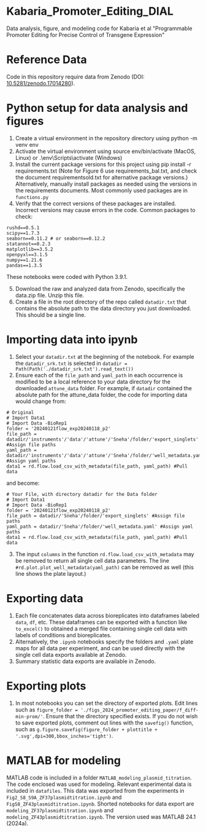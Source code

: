# Kabaria_Promoter_Editing_DIAL
Data analysis, figure, and modeling code for Kabaria et al "Programmable Promoter Editing for Precise Control of Transgene Expression"

# Reference Data 
Code in this repository require data from Zenodo (DOI: [10.5281/zenodo.17014280](https://doi.org/10.5281/zenodo.17014280)). 

# Python setup for data analysis and figures
1. Create a virtual environment in the repository directory using python -m venv env
2. Activate the virtual environment using source env/bin/activate (MacOS, Linux) or .\env\Scripts\activate (Windows)
3. Install the current package versions for this project using pip install -r requirements.txt (Note for Figure 6 use requirements_bal.txt, and check the document requirementsold.txt for alternative package versions.) Alternatively, manually install packages as needed using the versions in the requirements documents. Most commonly used packages are in `functions.py`
4. Verify that the correct versions of these packages are installed. Incorrect versions may cause errors in the code. Common packages to check: 
``` 
rushd==0.5.1
scipy==1.7.3
seaborn==0.11.2 # or seaborn==0.12.2
statannot==0.2.3
matplotlib==3.5.2
openpyxl==3.1.5
numpy==1.21.6
pandas==1.3.5
```
These notebooks were coded with Python 3.9.1. 

5. Download the raw and analyzed data from Zenodo, specifically the data.zip file. Unzip this file.
6. Create a file in the root directory of the repo called `datadir.txt` that contains the absolute path to the data directory you just downloaded. This should be a single line.

# Importing data into ipynb 
1. Select your `datadir.txt` at the beginning of the notebook. For example the `datadir_srk.txt` is selected in  `datadir = Path(Path('./datadir_srk.txt').read_text())`
2. Ensure each of the `file_path` and `yaml_path` in each occurrence is modified to be a local reference to your data directory for the downloaded  `attune_data` folder. For example, if `datadir` contained the absolute path for the attune_data folder, the code for importing data would change from: 
```
# Original
# Import Data1
# Import Data -BioRep1
folder = '20240121flow_exp20240118_p2'
file_path = datadir/'instruments'/'data'/'attune'/'Sneha'/folder/'export_singlets' #Assign file paths
yaml_path = datadir/'instruments'/'data'/'attune'/'Sneha'/folder/'well_metadata.yaml' #Assign yaml paths 
data1 = rd.flow.load_csv_with_metadata(file_path, yaml_path) #Pull data
```
and become: 
```
# Your File, with directory datadir for the Data folder
# Import Data1
# Import Data -BioRep1
folder = '20240121flow_exp20240118_p2'
file_path = datadir/'Sneha'/folder/'export_singlets' #Assign file paths
yaml_path = datadir/'Sneha'/folder/'well_metadata.yaml' #Assign yaml paths 
data1 = rd.flow.load_csv_with_metadata(file_path, yaml_path) #Pull data
```
3. The input `columns` in the function `rd.flow.load_csv_with_metadata` may be removed to return all single cell data parameters. The line `#rd.plot.plot_well_metadata(yaml_path)` can be removed as well (this line shows the plate layout.)

# Exporting data 
1. Each file concatenates data across bioreplicates into dataframes labeled `data`, `df`, etc. These dataframes can be exported with a function like `to_excel()` to obtained a merged file containing single cell data with labels of conditions and bioreplicates.
2. Alternatively, the `.ipynb` notebooks specify the folders and `.yaml` plate maps for all data per experiment, and can be used directly with the single cell data exports available at Zenodo.
3. Summary statistic data exports are available in Zenodo. 

# Exporting plots
1. In most notebooks you can set the directory of exported plots. Edit lines such as `figure_folder = './figs_2024_promoter_editing_paper/f_diff-min-prom/'`. Ensure that the directory specified exists. If you do not wish to save exported plots, comment out lines with the `savefig()` function, such as `g.figure.savefig(figure_folder + plottitle + '.svg',dpi=300,bbox_inches='tight')`. 

# MATLAB for modeling 
MATLAB code is included in a folder `MATLAB_modeling_plasmid_titration`. The code enclosed was used for modeling. Relevant experimental data is included in `datafiles`. This data was exported from the experiments in `Fig2_S8_S9A_ZF37plasmidtitration.ipynb` and `FigS8_ZF43plasmidtitration.ipynb`. Shorted notebooks for data export are `modeling_ZF37plasmidtitration.ipynb` and `modeling_ZF43plasmidtitration.ipynb`. The version used was MATLAB 24.1 (2024a). 
